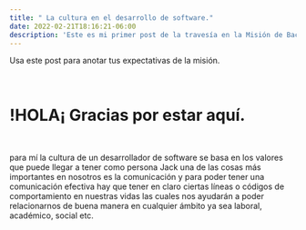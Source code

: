 ```yaml
---
title: " La cultura en el desarrollo de software."
date: 2022-02-21T18:16:21-06:00
description: 'Este es mi primer post de la travesía en la Misión de Backend con Node JS de Launch X.'
---
```


<p>Usa este post para anotar tus expectativas de la misión.</p><br>

<h1>!HOLA¡ Gracias por estar aquí.</h1> <br>

<p>para mí la cultura de un desarrollador de software se basa en los valores que puede llegar a tener como persona Jack una de las cosas más importantes en nosotros es la comunicación y para poder tener una comunicación efectiva hay que tener en claro ciertas líneas o códigos de comportamiento en nuestras vidas las cuales nos ayudarán a poder relacionarnos de buena manera en cualquier ámbito ya sea laboral, académico, social etc.</p>
